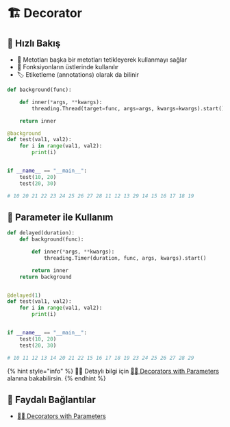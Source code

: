# 🏗️ Decorator

## 👀 Hızlı Bakış

* 🍱 Metotları başka bir metotları tetikleyerek kullanmayı sağlar
* 💠 Fonksiyonların üstlerinde kullanılır
* 🏷️ Etiketleme (annotations) olarak da bilinir

```python
def background(func):

    def inner(*args, **kwargs):
        threading.Thread(target=func, args=args, kwargs=kwargs).start()

    return inner

@background
def test(val1, val2):
    for i in range(val1, val2):
        print(i)


if __name__ == "__main__":
    test(10, 20)
    test(20, 30)

# 10 20 21 22 23 24 25 26 27 28 11 12 13 29 14 15 16 17 18 19
```

## 💎 Parameter ile Kullanım

```python
def delayed(duration):
    def background(func):

        def inner(*args, **kwargs):
            threading.Timer(duration, func, args, kwargs).start()

        return inner
    return background


@delayed(1)
def test(val1, val2):
    for i in range(val1, val2):
        print(i)


if __name__ == "__main__":
    test(10, 20)
    test(20, 30)

# 10 11 12 13 14 20 21 22 15 16 17 18 19 23 24 25 26 27 28 29
```

{% hint style="info" %}
‍🧙‍♂ Detaylı bilgi için [👨‍💻 Decorators with Parameters](https://stackoverflow.com/a/25827070/9770490) alanına bakabilirsin.
{% endhint %}

## 🔗 Faydalı Bağlantılar

* [👨‍💻 Decorators with Parameters](https://stackoverflow.com/a/25827070/9770490)
